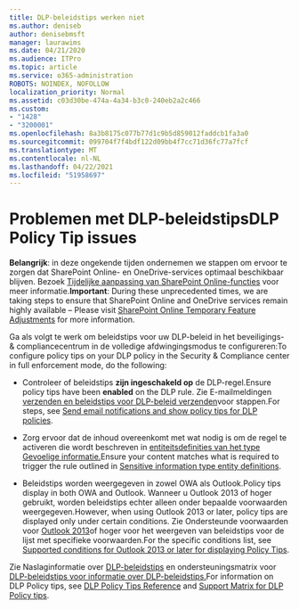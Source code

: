 ```yaml
---
title: DLP-beleidstips werken niet
ms.author: deniseb
author: denisebmsft
manager: laurawims
ms.date: 04/21/2020
ms.audience: ITPro
ms.topic: article
ms.service: o365-administration
ROBOTS: NOINDEX, NOFOLLOW
localization_priority: Normal
ms.assetid: c03d30be-474a-4a34-b3c0-240eb2a2c466
ms.custom:
- "1428"
- "3200001"
ms.openlocfilehash: 8a3b8175c077b77d1c9b5d859012faddcb1fa3a0
ms.sourcegitcommit: 099704f7f4bdf122d09bb4f7cc71d36fc77a7fcf
ms.translationtype: MT
ms.contentlocale: nl-NL
ms.lasthandoff: 04/22/2021
ms.locfileid: "51958697"
---
```

# <a name="dlp-policy-tip-issues"></a><span data-ttu-id="5a1b8-102">Problemen met DLP-beleidstips</span><span class="sxs-lookup"><span data-stu-id="5a1b8-102">DLP Policy Tip issues</span></span>

<span data-ttu-id="5a1b8-103">**Belangrijk**: in deze ongekende tijden ondernemen we stappen om ervoor te zorgen dat SharePoint Online- en OneDrive-services optimaal beschikbaar blijven. Bezoek [Tijdelijke aanpassing van SharePoint Online-functies](https://aka.ms/ODSPAdjustments) voor meer informatie.</span><span class="sxs-lookup"><span data-stu-id="5a1b8-103">**Important**: During these unprecedented times, we are taking steps to ensure that SharePoint Online and OneDrive services remain highly available – Please visit [SharePoint Online Temporary Feature Adjustments](https://aka.ms/ODSPAdjustments) for more information.</span></span>

<span data-ttu-id="5a1b8-104">Ga als volgt te werk om beleidstips voor uw DLP-beleid in het beveiligings- & compliancecentrum in de volledige afdwingingsmodus te configureren:</span><span class="sxs-lookup"><span data-stu-id="5a1b8-104">To configure policy tips on your DLP policy in the Security & Compliance center in full enforcement mode, do the following:</span></span>

- <span data-ttu-id="5a1b8-105">Controleer of beleidstips **zijn ingeschakeld op** de DLP-regel.</span><span class="sxs-lookup"><span data-stu-id="5a1b8-105">Ensure policy tips have been **enabled** on the DLP rule.</span></span> <span data-ttu-id="5a1b8-106">Zie E-mailmeldingen [verzenden en beleidstips voor DLP-beleid verzenden](https://docs.microsoft.com/microsoft-365/compliance/use-notifications-and-policy-tips)voor stappen.</span><span class="sxs-lookup"><span data-stu-id="5a1b8-106">For steps, see [Send email notifications and show policy tips for DLP policies](https://docs.microsoft.com/microsoft-365/compliance/use-notifications-and-policy-tips).</span></span>

- <span data-ttu-id="5a1b8-107">Zorg ervoor dat de inhoud overeenkomt met wat nodig is om de regel te activeren die wordt beschreven in [entiteitsdefinities van het type Gevoelige informatie.](https://docs.microsoft.com/microsoft-365/compliance/sensitive-information-type-entity-definitions)</span><span class="sxs-lookup"><span data-stu-id="5a1b8-107">Ensure your content matches what is required to trigger the rule outlined in [Sensitive information type entity definitions](https://docs.microsoft.com/microsoft-365/compliance/sensitive-information-type-entity-definitions).</span></span>

- <span data-ttu-id="5a1b8-108">Beleidstips worden weergegeven in zowel OWA als Outlook.</span><span class="sxs-lookup"><span data-stu-id="5a1b8-108">Policy tips display in both OWA and Outlook.</span></span> <span data-ttu-id="5a1b8-109">Wanneer u Outlook 2013 of hoger gebruikt, worden beleidstips echter alleen onder bepaalde voorwaarden weergegeven.</span><span class="sxs-lookup"><span data-stu-id="5a1b8-109">However, when using Outlook 2013 or later, policy tips are displayed only under certain conditions.</span></span> <span data-ttu-id="5a1b8-110">Zie Ondersteunde voorwaarden voor [Outlook 2013](https://docs.microsoft.com/microsoft-365/compliance/use-notifications-and-policy-tips)of hoger voor het weergeven van beleidstips voor de lijst met specifieke voorwaarden.</span><span class="sxs-lookup"><span data-stu-id="5a1b8-110">For the specific conditions list, see [Supported conditions for Outlook 2013 or later for displaying Policy Tips](https://docs.microsoft.com/microsoft-365/compliance/use-notifications-and-policy-tips).</span></span>

<span data-ttu-id="5a1b8-111">Zie Naslaginformatie over [DLP-beleidstips](https://docs.microsoft.com/microsoft-365/compliance/dlp-policy-tips-reference?view=o365-worldwide#support-matrix-for-dlp-policy-tips-across-microsoft-apps) en ondersteuningsmatrix voor [DLP-beleidstips voor informatie over DLP-beleidstips.](https://docs.microsoft.com/microsoft-365/compliance/dlp-policy-tips-reference?view=o365-worldwide#support-matrix-for-dlp-policy-tips-across-microsoft-apps)</span><span class="sxs-lookup"><span data-stu-id="5a1b8-111">For information on DLP Policy tips, see [DLP Policy Tips Reference](https://docs.microsoft.com/microsoft-365/compliance/dlp-policy-tips-reference?view=o365-worldwide#support-matrix-for-dlp-policy-tips-across-microsoft-apps) and [Support Matrix for DLP Policy tips](https://docs.microsoft.com/microsoft-365/compliance/dlp-policy-tips-reference?view=o365-worldwide#support-matrix-for-dlp-policy-tips-across-microsoft-apps).</span></span>